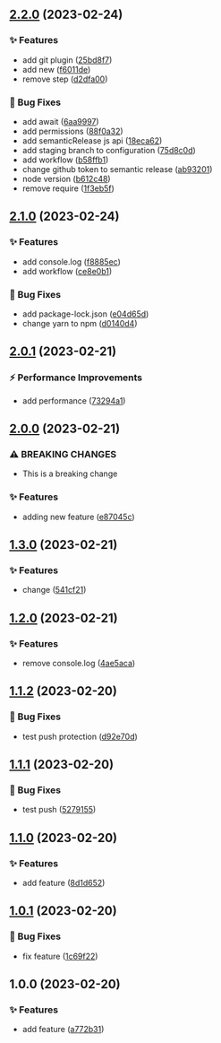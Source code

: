 ## [2.2.0](https://github.com/matejgerek/test-repo/compare/v2.1.0...v2.2.0) (2023-02-24)


### :sparkles: Features

* add git plugin ([25bd8f7](https://github.com/matejgerek/test-repo/commit/25bd8f7d6502df3158eaf77f6e8cec1719f5163e))
* add new ([f6011de](https://github.com/matejgerek/test-repo/commit/f6011de9e75dd81779fa407d53772f5bba5b2d9f))
* remove step ([d2dfa00](https://github.com/matejgerek/test-repo/commit/d2dfa004ea37856296b714b77b9172fc811b1447))


### :bug: Bug Fixes

* add await ([6aa9997](https://github.com/matejgerek/test-repo/commit/6aa999758ea7d153e988f101f67d053d46fec4d4))
* add permissions ([88f0a32](https://github.com/matejgerek/test-repo/commit/88f0a32c96299337ce87b408872695142d798ec1))
* add semanticRelease js api ([18eca62](https://github.com/matejgerek/test-repo/commit/18eca621d4078c733f7fd60de59032c237f407d4))
* add staging branch to configuration ([75d8c0d](https://github.com/matejgerek/test-repo/commit/75d8c0d5637e67edec2a90ede873d87dc6d04651))
* add workflow ([b58ffb1](https://github.com/matejgerek/test-repo/commit/b58ffb1ca8ff29b2e911c22bcd2aa4e14bbc6d78))
* change github token to semantic release ([ab93201](https://github.com/matejgerek/test-repo/commit/ab932015f34085387ef8419f2458481d78e47808))
* node version ([b612c48](https://github.com/matejgerek/test-repo/commit/b612c48b08cf87b31cb89727cabfdf4614ac252e))
* remove require ([1f3eb5f](https://github.com/matejgerek/test-repo/commit/1f3eb5f19eac70e9d129d79b41d114a4de718259))

## [2.1.0](https://github.com/matejgerek/test-repo/compare/v2.0.1...v2.1.0) (2023-02-24)


### :sparkles: Features

* add console.log ([f8885ec](https://github.com/matejgerek/test-repo/commit/f8885ec42ca160ab2876e43673f31554466975fc))
* add workflow ([ce8e0b1](https://github.com/matejgerek/test-repo/commit/ce8e0b1c81fdc8b5c47e2b47b4bedb4e488c6298))


### :bug: Bug Fixes

* add package-lock.json ([e04d65d](https://github.com/matejgerek/test-repo/commit/e04d65d81b9841e73e81b8c4f4468f509bcc638d))
* change yarn to npm ([d0140d4](https://github.com/matejgerek/test-repo/commit/d0140d44982dc06c33c419e19011e6d5efa51d1d))

## [2.0.1](https://github.com/matejgerek/test-repo/compare/v2.0.0...v2.0.1) (2023-02-21)


### :zap: Performance Improvements

* add performance ([73294a1](https://github.com/matejgerek/test-repo/commit/73294a187524716095d6252839a6e7b324ff826d))

## [2.0.0](https://github.com/matejgerek/test-repo/compare/v1.3.0...v2.0.0) (2023-02-21)


### ⚠ BREAKING CHANGES

* This is a breaking change

### :sparkles: Features

* adding new feature ([e87045c](https://github.com/matejgerek/test-repo/commit/e87045c476eb26c7f798a5592e0235a6eec9e049))

## [1.3.0](https://github.com/matejgerek/test-repo/compare/v1.2.0...v1.3.0) (2023-02-21)


### :sparkles: Features

* change ([541cf21](https://github.com/matejgerek/test-repo/commit/541cf21f83ebe3dd2ffab8d3a94c89b4d07887be))

## [1.2.0](https://github.com/matejgerek/test-repo/compare/v1.1.2...v1.2.0) (2023-02-21)


### :sparkles: Features

* remove console.log ([4ae5aca](https://github.com/matejgerek/test-repo/commit/4ae5acad5a258095d89cfdb4581295e81e6d6d0e))

## [1.1.2](https://github.com/matejgerek/test-repo/compare/v1.1.1...v1.1.2) (2023-02-20)


### :bug: Bug Fixes

* test push protection ([d92e70d](https://github.com/matejgerek/test-repo/commit/d92e70d1ab82c8881583d47e38ede87b1522ee95))

## [1.1.1](https://github.com/matejgerek/test-repo/compare/v1.1.0...v1.1.1) (2023-02-20)


### :bug: Bug Fixes

* test push ([5279155](https://github.com/matejgerek/test-repo/commit/5279155cac7dbbe0ccf456ae5ba72532a405df6d))

## [1.1.0](https://github.com/matejgerek/test-repo/compare/v1.0.1...v1.1.0) (2023-02-20)


### :sparkles: Features

* add feature ([8d1d652](https://github.com/matejgerek/test-repo/commit/8d1d652e02c410703783244bf4b3ee3cbf01dc3d))

## [1.0.1](https://github.com/matejgerek/test-repo/compare/v1.0.0...v1.0.1) (2023-02-20)


### :bug: Bug Fixes

* fix feature ([1c69f22](https://github.com/matejgerek/test-repo/commit/1c69f22f828f22b0228e0defead831135ceca17c))

## 1.0.0 (2023-02-20)


### :sparkles: Features

* add feature ([a772b31](https://github.com/matejgerek/test-repo/commit/a772b31bbeb0fcd4de658304a48846d0febf1e45))
